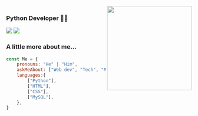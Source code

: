 <img align='right' src="https://media.giphy.com/media/M9gbBd9nbDrOTu1Mqx/giphy.gif" width="230">

### Python Developer 👨‍💻

[![](https://img.shields.io/badge/LinkedIn-Elias_Calixto-blue)](https://www.linkedin.com/in/elias-calixto/)
[![](https://img.shields.io/badge/Instagram-darkesthj99-red)](https://www.instagram.com/darkesthj99/)

### A little more about me...  

```javascript
const Me = {
    pronouns: "He" | "Him",
    askMeAbout: ["Web dev", "Tech", "Music", "Video Games", "Peruvian Food"],
    languages:{
        ["Python"],
        ["HTML"],
        ["CSS"],
        ["MySQL"],
    },
}
```
